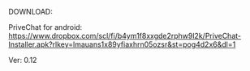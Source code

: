 DOWNLOAD:

PriveChat for android: https://www.dropbox.com/scl/fi/b4ym1f8xxgde2rphw9l2k/PriveChat-Installer.apk?rlkey=lmauans1x89yfiaxhrn05ozsr&st=pog4d2x6&dl=1

Ver: 0.12
